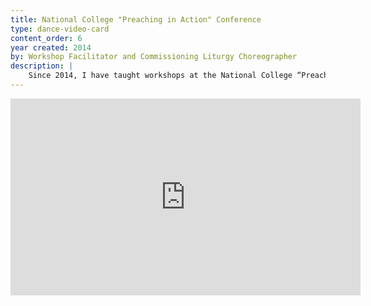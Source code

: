 ```yaml
---
title: National College "Preaching in Action" Conference
type: dance-video-card
content_order: 6
year created: 2014
by: Workshop Facilitator and Commissioning Liturgy Choreographer
description: |
    Since 2014, I have taught workshops at the National College “Preaching in Action” Conference, a project of Dominican Youth Movement USA. I introduced students to sacred and liturgical dance while also prepared them for presenting at the Commissioning Liturgy the following day. Each dance I've led is unique- some choreographed by myself, others inspired by their own creative movement, some using props, and some where we encouraged the congregation to follow. The dance seen here was performed in 2018, with music sung by the conference choir.
---
```

<iframe width="560" height="315" src="https://www.youtube.com/embed/bCjyKg7iapU" frameborder="0" allow="accelerometer; autoplay; encrypted-media; gyroscope; picture-in-picture" allowfullscreen></iframe>